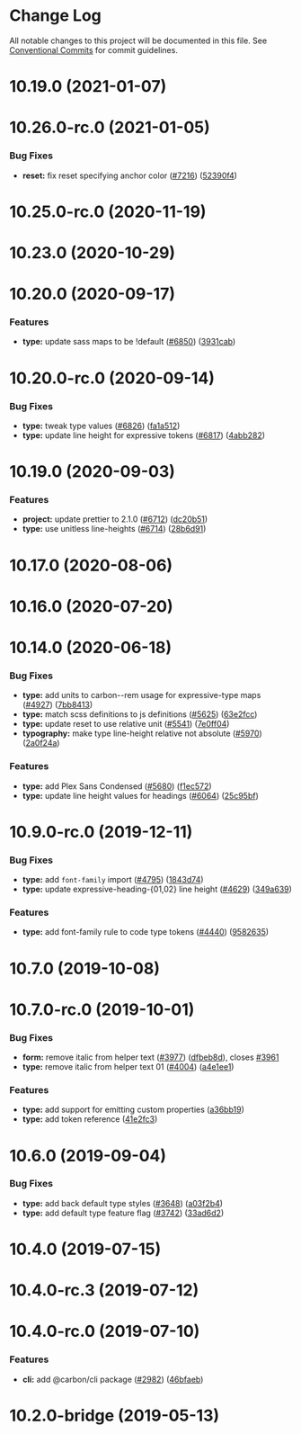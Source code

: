 # Change Log

All notable changes to this project will be documented in this file.
See [Conventional Commits](https://conventionalcommits.org) for commit guidelines.

# 10.19.0 (2021-01-07)



# 10.26.0-rc.0 (2021-01-05)


### Bug Fixes

* **reset:** fix reset specifying anchor color ([#7216](https://github.com/carbon-design-system/carbon/issues/7216)) ([52390f4](https://github.com/carbon-design-system/carbon/commit/52390f45488e174c6e1d22c41b92083ae94d5b31))



# 10.25.0-rc.0 (2020-11-19)



# 10.23.0 (2020-10-29)



# 10.20.0 (2020-09-17)


### Features

* **type:** update sass maps to be !default ([#6850](https://github.com/carbon-design-system/carbon/issues/6850)) ([3931cab](https://github.com/carbon-design-system/carbon/commit/3931cab43146f016ad02ba8fdac51f810b62250f))



# 10.20.0-rc.0 (2020-09-14)


### Bug Fixes

* **type:** tweak type values ([#6826](https://github.com/carbon-design-system/carbon/issues/6826)) ([fa1a512](https://github.com/carbon-design-system/carbon/commit/fa1a512bd923d59dd1522081dc95886773dc7624))
* **type:** update line height for expressive tokens ([#6817](https://github.com/carbon-design-system/carbon/issues/6817)) ([4abb282](https://github.com/carbon-design-system/carbon/commit/4abb28263dbfed10946e03735390d5a568a4ea03))



# 10.19.0 (2020-09-03)


### Features

* **project:** update prettier to 2.1.0 ([#6712](https://github.com/carbon-design-system/carbon/issues/6712)) ([dc20b51](https://github.com/carbon-design-system/carbon/commit/dc20b5120ed089ebddf44b27a8061f5896d0af4e))
* **type:** use unitless line-heights ([#6714](https://github.com/carbon-design-system/carbon/issues/6714)) ([28b6d91](https://github.com/carbon-design-system/carbon/commit/28b6d91ee4ccd54adc01047844b1d0024692b9b6))



# 10.17.0 (2020-08-06)



# 10.16.0 (2020-07-20)



# 10.14.0 (2020-06-18)


### Bug Fixes

* **type:** add units to carbon--rem usage for expressive-type maps ([#4927](https://github.com/carbon-design-system/carbon/issues/4927)) ([7bb8413](https://github.com/carbon-design-system/carbon/commit/7bb841305b9e0b5d0cc1a4a9825d057cec32dd8b))
* **type:** match scss definitions to js definitions ([#5625](https://github.com/carbon-design-system/carbon/issues/5625)) ([63e2fcc](https://github.com/carbon-design-system/carbon/commit/63e2fcc6f502ad1504bf8b75816e7b32a32b7ac5))
* **type:** update reset to use relative unit ([#5541](https://github.com/carbon-design-system/carbon/issues/5541)) ([7e0ff04](https://github.com/carbon-design-system/carbon/commit/7e0ff04cfbb485dbe152282508b3e42c6c033752))
* **typography:** make type line-height relative not absolute ([#5970](https://github.com/carbon-design-system/carbon/issues/5970)) ([2a0f24a](https://github.com/carbon-design-system/carbon/commit/2a0f24a22816d80bc465a69fc377f7d72a3fcf29))


### Features

* **type:** add Plex Sans Condensed ([#5680](https://github.com/carbon-design-system/carbon/issues/5680)) ([f1ec572](https://github.com/carbon-design-system/carbon/commit/f1ec57233d1719eb7084db870409d40c99f8fe75))
* **type:** update line height values for headings ([#6064](https://github.com/carbon-design-system/carbon/issues/6064)) ([25c95bf](https://github.com/carbon-design-system/carbon/commit/25c95bf2ab17356846f8825555a83232a99e5547))



# 10.9.0-rc.0 (2019-12-11)


### Bug Fixes

* **type:** add `font-family` import ([#4795](https://github.com/carbon-design-system/carbon/issues/4795)) ([1843d74](https://github.com/carbon-design-system/carbon/commit/1843d748abf74fed14b01d50324823d6aaa52506))
* **type:** update expressive-heading-{01,02} line height ([#4629](https://github.com/carbon-design-system/carbon/issues/4629)) ([349a639](https://github.com/carbon-design-system/carbon/commit/349a639d3eac76caca837cb31345654d132f3c07))


### Features

* **type:** add font-family rule to code type tokens ([#4440](https://github.com/carbon-design-system/carbon/issues/4440)) ([9582635](https://github.com/carbon-design-system/carbon/commit/9582635104a9a19623b0946a94b814d1a5331f0e))



# 10.7.0 (2019-10-08)



# 10.7.0-rc.0 (2019-10-01)


### Bug Fixes

* **form:** remove italic from helper text ([#3977](https://github.com/carbon-design-system/carbon/issues/3977)) ([dfbeb8d](https://github.com/carbon-design-system/carbon/commit/dfbeb8dce2b1c6fc25412161a734215b7cc76894)), closes [#3961](https://github.com/carbon-design-system/carbon/issues/3961)
* **type:** remove italic from helper text 01 ([#4004](https://github.com/carbon-design-system/carbon/issues/4004)) ([a4e1ee1](https://github.com/carbon-design-system/carbon/commit/a4e1ee18cc9cad667279e19511c551e29b574dc0))


### Features

* **type:** add support for emitting custom properties ([a36bb19](https://github.com/carbon-design-system/carbon/commit/a36bb199ce810db4fff6858567a75e27055c83f7))
* **type:** add token reference ([41e2fc3](https://github.com/carbon-design-system/carbon/commit/41e2fc3b7247bb10b2584a7266a09f9b1c766d33))



# 10.6.0 (2019-09-04)


### Bug Fixes

* **type:** add back default type styles ([#3648](https://github.com/carbon-design-system/carbon/issues/3648)) ([a03f2b4](https://github.com/carbon-design-system/carbon/commit/a03f2b47a938a0a3c9fd78dfcc231bc2627fbd50))
* **type:** add default type feature flag ([#3742](https://github.com/carbon-design-system/carbon/issues/3742)) ([33ad6d2](https://github.com/carbon-design-system/carbon/commit/33ad6d29871e7a803ea99159ee0fb98284a62f54))



# 10.4.0 (2019-07-15)



# 10.4.0-rc.3 (2019-07-12)



# 10.4.0-rc.0 (2019-07-10)


### Features

* **cli:** add @carbon/cli package ([#2982](https://github.com/carbon-design-system/carbon/issues/2982)) ([46bfaeb](https://github.com/carbon-design-system/carbon/commit/46bfaeb27311aa4d587d7fce4f825c5887e961ac))



# 10.2.0-bridge (2019-05-13)

